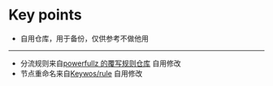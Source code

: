 # Key points
- 自用仓库，用于备份，仅供参考不做他用
***
- 分流规则来自[powerfullz 的覆写规则仓库](https://github.com/powerfullz/override-rules) 自用修改
- 节点重命名来自[Keywos/rule](https://github.com/Keywos/rule?tab=readme-ov-file#key) 自用修改

